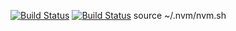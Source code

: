 [![Build Status](https://travis-ci.org/dreamweaver1231/fullCart.svg?branch=master)](https://travis-ci.org/dreamweaver1231/fullCart)
[![Build Status](https://travis-ci.org/dreamweaver1231/fullCart.svg?branch=master)](https://travis-ci.org/dreamweaver1231/fullCart)
source ~/.nvm/nvm.sh
